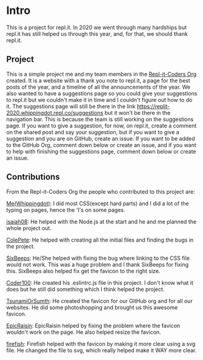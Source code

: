 # Intro
This is a project for repl.it. In 2020 we went through many hardships but repl.it has still helped us through this year, and, for that, we should thank repl.it.

## Project
This is a simple project me and my team members in the [Repl-it-Coders Org](https://github.com/Repl-it-Coders) created. It is a website with a thank you note to repl.it, a page for the best posts of the year, and a timeline of all the announcements of the year. We also wanted to have a suggestions page so you could give your suggestions to repl.it but we couldn't make it in time and I couldn't figure out how to do it. The suggestions page will still be there in the link https://replit-2020.whippingdot.repl.co/suggestions but it won't be there in the navigation bar. This is because the team is still working on the suggestions page. If you want to give a suggestion, for now, on repl.it, create a comment on the shared post and say your suggestion, but if you want to give a suggestion and you are on GitHub, create an issue. If you want to be added to the GitHub Org, comment down below or create an issue, and if you want to help with finishing the suggestions page, comment down below or create an issue.

## Contributions
From the Repl-it-Coders Org the people who contributed to this project are:

[Me(Whippingdot)](https://repl.it/@Whippingdot): I did most CSS(except hard parts) and I did a lot of the typing on pages, hence the 'I's on some pages.

[isaiah08](https://repl.it/@isaiah08): He helped with the Node.js at the start and he and me planned the whole project out.

[ColePete](https://repl.it/@ColePete): He helped with creating all the initial files and finding the bugs in the project.

[SixBeeps](https://repl.it/@SixBeeps): He/She helped with fixing the bug where linking to the CSS file would not work. This was a huge problem and I thank SixBeeps for fixing this. SixBeeps also helped fix get the favicon to the right size.

[Coder100](https://repl.it/@Coder100): He created his .eslintrc.js file in this project. I don't know what it does but he still did something which I think helped the project.

[TsunamiOrSumth](https://repl.it/@TsunamiOrSumth): He created the favicon for our GitHub org and for all our websites. He did some photoshopping and brought us this awesome favicon.

[EpicRaisin](https://repl.it/@EpicRaisin): EpicRaisin helped by fixing the problem where the favicon wouldn't work on the page. He also helped resize the favicon.

[firefish](https://repl.it/@firefish): Firefish helped with the favicon by making it more clear using a svg file. He changed the file to svg, which really helped make it WAY more clear.